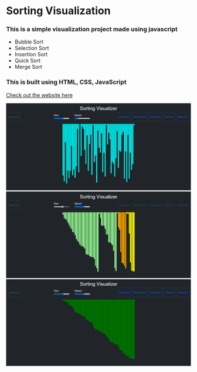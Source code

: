 # Sorting Visualization
### This is a simple visualization project made using javascript 
- Bubble Sort 
- Selection Sort
- Insertion Sort
- Quick Sort
- Merge Sort

### This is built using HTML, CSS, JavaScript <br/>

[Check out the website here](https://prathamesh20011.github.io/Sorting---Visualization/)

<img src="img/img1.png"> <br/>
<img src="img/img2.png"> <br/>
<img src="img/img3.png"> <br/>
